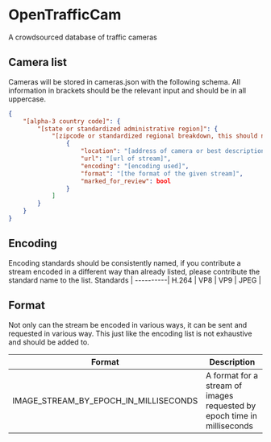 # OpenTrafficCam
A crowdsourced database of traffic cameras

## Camera list
Cameras will be stored in cameras.json with the following schema.  All information in brackets should be the relevant input and should be in all uppercase.
```json
{
    "[alpha-3 country code]": {
        "[state or standardized administrative region]": {
            "[zipcode or standardized regional breakdown, this should not be skipped but may be a single entry of 'all']": [
                {
                    "location": "[address of camera or best description of location]",
                    "url": "[url of stream]",
                    "encoding": "[encoding used]",
                    "format": "[the format of the given stream]",
                    "marked_for_review": bool
                }
            ]
        }
    }
}
```

## Encoding
Encoding standards should be consistently named, if you contribute a stream encoded in a different way than already listed, please contribute the standard name to the list.
Standards |
----------|
H.264 |
VP8 |
VP9 |
JPEG |

## Format
Not only can the stream be encoded in various ways, it can be sent and requested in various way.  This just like the encoding list is not exhaustive and should be added to.

Format | Description
-------|------------
IMAGE_STREAM_BY_EPOCH_IN_MILLISECONDS | A format for a stream of images requested by epoch time in milliseconds
